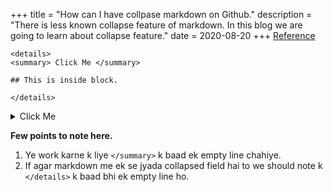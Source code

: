 +++
title =  "How can I have collpase markdown on Github."
description = "There is less known collapse feature of markdown. In this blog we are going to learn about collapse feature."
date = 2020-08-20
+++
[Reference](https://gist.github.com/pierrejoubert73/902cc94d79424356a8d20be2b382e1ab)

```
<details>
<summary> Click Me </summary>

## This is inside block.

</details>
```

<details>
<summary> Click Me </summary>

## This is inside block.

</details>


**Few points to note here.**
1. Ye work karne k liye `</summary>` k baad ek empty line chahiye.
2. If agar markdown me ek se jyada collapsed field hai to we should note k
`</details>` k baad bhi ek empty line ho.
